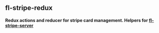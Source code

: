 ## fl-stripe-redux

#### Redux actions and reducer for stripe card management. Helpers for [fl-stripe-server](https://github.com/founderlab/fl-stripe-server)
